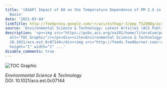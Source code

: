 ```yaml
---
title: '[ASAP] Impact of OA on the Temperature Dependence of PM 2.5 in the Los Angeles
  Basin'
date: '2021-03-04'
linkTitle: http://feedproxy.google.com/~r/acs/esthag/~3/pmp_T5ZdNOg/acs.est.0c07144
source: 'Environmental Science & Technology: Latest Articles (ACS Publications)'
description: '<p><img src="https://pubs.acs.org/na101/home/literatum/publisher/achs/journals/content/esthag/0/esthag.ahead-of-print/acs.est.0c07144/20210304/images/medium/es0c07144_0010.gif"
  alt="TOC Graphic"/></p><div><cite>Environmental Science & Technology</cite></div><div>DOI:
  10.1021/acs.est.0c07144</div><img src="http://feeds.feedburner.com/~r/acs/esthag/~4/pmp_T5ZdNOg"
  height="1" width="1" ...'
disable_comments: true
---
```

<p><img src="https://pubs.acs.org/na101/home/literatum/publisher/achs/journals/content/esthag/0/esthag.ahead-of-print/acs.est.0c07144/20210304/images/medium/es0c07144_0010.gif" alt="TOC Graphic"/></p><div><cite>Environmental Science & Technology</cite></div><div>DOI: 10.1021/acs.est.0c07144</div><img src="http://feeds.feedburner.com/~r/acs/esthag/~4/pmp_T5ZdNOg" height="1" width="1" ...